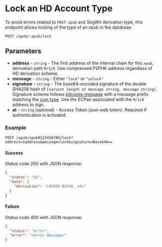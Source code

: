 # Lock an HD Account Type

To avoid errors related to `POST xpub` and SegWit derivation type, this endpoint allows locking of the type of an xpub in the database.

```
POST /xpub/:xpub/lock
```

## Parameters
* **address** - `string` - The first address of the internal chain for this `xpub`, derivation path `M/1/0`. Use compressed P2PHK address regardless of HD derivation scheme.
* **message** - `string` - Either `"lock"` or `"unlock"`
* **signature** - `string` - The base64-encoded signature of the double SHA256 hash of `[varuint length of message string, message string]`. Signature scheme follows [bitcoinjs-message](https://github.com/bitcoinjs/bitcoinjs-message/blob/master/index.js) with a message prefix matching the [coin type](https://github.com/bitcoinjs/bitcoinjs-lib/blob/v3.1.1/src/networks.js). Use the ECPair associated with the `M/1/0` address to sign.
* **at** - `string` (optional) - Access Token (json web token). Required if authentication is activated.

### Example

```
POST /xpub/xpub0123456789/lock?address=1address&message=lock&signature=Base64X==
```

#### Success
Status code 200 with JSON response:
```json
{
  "status": "ok",
  "data": {
    "derivation": "LOCKED BIP49, etc"
  }
}
```

#### Failure
Status code 400 with JSON response:
```json
{
  "status": "error",
  "error": "<error message>"
}
```
